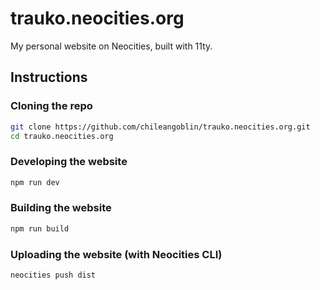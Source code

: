 # trauko.neocities.org
My personal website on Neocities, built with 11ty.

## Instructions
### Cloning the repo
```bash
git clone https://github.com/chileangoblin/trauko.neocities.org.git
cd trauko.neocities.org
```

### Developing the website
```bash
npm run dev
```

### Building the website
```bash
npm run build
```

### Uploading the website (with Neocities CLI)
```bash
neocities push dist
```